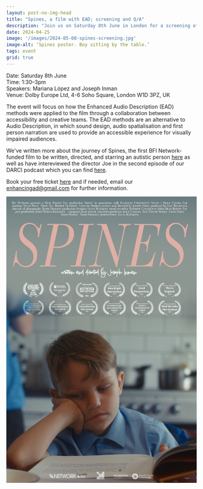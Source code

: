 ```yaml
---
layout: post-no-img-head
title: "Spines, a film with EAD; screening and Q/A"
description: "Join us on Saturday 8th June in London for a screening of the short film Spines, written and directed by Joseph Inman, followed by a Q/A."
date: 2024-04-25
image: '/images/2024-05-08-spines-screening.jpg'
image-alt: ‘Spines poster. Boy sitting by the table.’
tags: event
grid: true
---
```


Date: Saturday 8th June  
Time: 1:30–3pm  
Speakers: Mariana López and Joseph Inman  
Venue: Dolby Europe Ltd, 4-6 Soho Square, London W1D 3PZ, UK  

The event will focus on how the Enhanced Audio Description (EAD) methods were applied to the film through a collaboration between accessibility and creative teams. The EAD methods are an alternative to Audio Description, in which sound design, audio spatialisation and first person narration are used to provide an accessible experience for visually impaired audiences.

We've written more about the journey of Spines, the first BFI Network-funded film to be written, directed, and starring an autistic person [here](neurodiverse-talent-and-crew) as well as have intereviewed the director Joe in the second episode of our DARCI podcast which you can find [here](darci-02).

Book your free ticket [here](https://tftv.ticketsolve.com/ticketbooth/shows/873660249) and if needed, email our enhancingad@gmail.com for further information.

![Spines poster. Boy sitting by the table.](../images/2024-05-08-spines-screening-2.jpg)
  